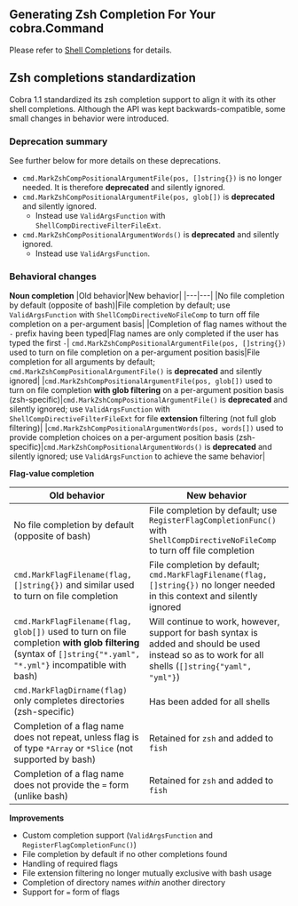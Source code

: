 ## Generating Zsh Completion For Your cobra.Command

Please refer to [Shell Completions](shell_completions.md) for details.

## Zsh completions standardization

Cobra 1.1 standardized its zsh completion support to align it with its other shell completions. Although the API was kept backwards-compatible, some small changes in behavior were introduced.

### Deprecation summary

See further below for more details on these deprecations.

-   `cmd.MarkZshCompPositionalArgumentFile(pos, []string{})` is no longer needed. It is therefore **deprecated** and silently ignored.
-   `cmd.MarkZshCompPositionalArgumentFile(pos, glob[])` is **deprecated** and silently ignored.
    -   Instead use `ValidArgsFunction` with `ShellCompDirectiveFilterFileExt`.
-   `cmd.MarkZshCompPositionalArgumentWords()` is **deprecated** and silently ignored.
    -   Instead use `ValidArgsFunction`.

### Behavioral changes

**Noun completion**
|Old behavior|New behavior|
|---|---|
|No file completion by default (opposite of bash)|File completion by default; use `ValidArgsFunction` with `ShellCompDirectiveNoFileComp` to turn off file completion on a per-argument basis|
|Completion of flag names without the `-` prefix having been typed|Flag names are only completed if the user has typed the first `-`|
`cmd.MarkZshCompPositionalArgumentFile(pos, []string{})` used to turn on file completion on a per-argument position basis|File completion for all arguments by default; `cmd.MarkZshCompPositionalArgumentFile()` is **deprecated** and silently ignored|
|`cmd.MarkZshCompPositionalArgumentFile(pos, glob[])` used to turn on file completion **with glob filtering** on a per-argument position basis (zsh-specific)|`cmd.MarkZshCompPositionalArgumentFile()` is **deprecated** and silently ignored; use `ValidArgsFunction` with `ShellCompDirectiveFilterFileExt` for file **extension** filtering (not full glob filtering)|
|`cmd.MarkZshCompPositionalArgumentWords(pos, words[])` used to provide completion choices on a per-argument position basis (zsh-specific)|`cmd.MarkZshCompPositionalArgumentWords()` is **deprecated** and silently ignored; use `ValidArgsFunction` to achieve the same behavior|

**Flag-value completion**

| Old behavior                                                                                                                                                  | New behavior                                                                                                                                         |
| ------------------------------------------------------------------------------------------------------------------------------------------------------------- | ---------------------------------------------------------------------------------------------------------------------------------------------------- |
| No file completion by default (opposite of bash)                                                                                                              | File completion by default; use `RegisterFlagCompletionFunc()` with `ShellCompDirectiveNoFileComp` to turn off file completion                       |
| `cmd.MarkFlagFilename(flag, []string{})` and similar used to turn on file completion                                                                          | File completion by default; `cmd.MarkFlagFilename(flag, []string{})` no longer needed in this context and silently ignored                           |
| `cmd.MarkFlagFilename(flag, glob[])` used to turn on file completion **with glob filtering** (syntax of `[]string{"*.yaml", "*.yml"}` incompatible with bash) | Will continue to work, however, support for bash syntax is added and should be used instead so as to work for all shells (`[]string{"yaml", "yml"}`) |
| `cmd.MarkFlagDirname(flag)` only completes directories (zsh-specific)                                                                                         | Has been added for all shells                                                                                                                        |
| Completion of a flag name does not repeat, unless flag is of type `*Array` or `*Slice` (not supported by bash)                                                | Retained for `zsh` and added to `fish`                                                                                                               |
| Completion of a flag name does not provide the `=` form (unlike bash)                                                                                         | Retained for `zsh` and added to `fish`                                                                                                               |

**Improvements**

-   Custom completion support (`ValidArgsFunction` and `RegisterFlagCompletionFunc()`)
-   File completion by default if no other completions found
-   Handling of required flags
-   File extension filtering no longer mutually exclusive with bash usage
-   Completion of directory names _within_ another directory
-   Support for `=` form of flags
